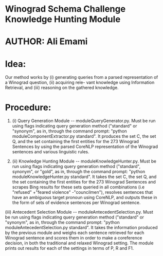 # Winograd Schema Challenge Knowledge Hunting Module
# AUTHOR: Ali Emami

# Idea: 

Our  method  works  by  (i)  generating  queries  from  a  parsed  representation
of  a  Winograd  question,  (ii)  acquiring  rele- vant  knowledge  using  Information  Retrieval, and (iii) reasoning on the gathered knowledge.

# Procedure:

1. (i) Query Generation Module -- moduleQueryGenerator.py. Must be run using flags indicating query generation method ("standard" or "synonym", as in, through the command prompt: "python moduleComponentExtractor.py standard". It produces the set C, the set Q, and the set containing the first entities for the 273 Winograd Sentences by using the parsed CoreNLP representation of the Winograd sentences and various linguistic rules.

2. (ii) Knowledge Hunting Module -- moduleKnowledgeHunter.py. Must be run using flags indicating query generation method ("standard", synonym", or "gold", as in, through the command prompt: "python moduleKnowledgeHunter.py standard". It takes the set C, the set Q, and the set containing the first entities for the 273 Winograd Sentences and scrapes Bing results for these sets queried in all combinations (i.e "refused" +"feared violence" -"councilmen"), resolves sentences that have an ambiguous target pronoun using CoreNLP, and outputs these in the form of sets of evidence sentences per Winograd sentence. 

(iii) Antecedent Selection Module -- moduleAntecedentSelection.py. Must be run using flags indicating query generation method ("standard" or "synonym", as in, through the command prompt: "python moduleAntecedentSelection.py standard". It takes the information produced by the previous module and weighs each sentence retrieved for each Winograd sentence and scores them in order to make a coreference decision, in both the traditional and relaxed Winograd setting. The module prints out results for each of the settings in terms of P, R and F1. 

